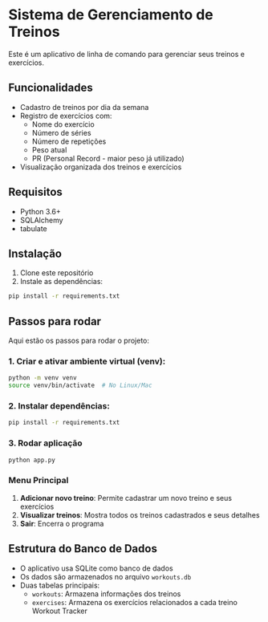 # Sistema de Gerenciamento de Treinos

Este é um aplicativo de linha de comando para gerenciar seus treinos e exercícios.

## Funcionalidades

- Cadastro de treinos por dia da semana
- Registro de exercícios com:
  - Nome do exercício
  - Número de séries
  - Número de repetições
  - Peso atual
  - PR (Personal Record - maior peso já utilizado)
- Visualização organizada dos treinos e exercícios

## Requisitos

- Python 3.6+
- SQLAlchemy
- tabulate

## Instalação

1. Clone este repositório
2. Instale as dependências:
```bash
pip install -r requirements.txt
```

## Passos para rodar

Aqui estão os passos para rodar o projeto:

### 1. Criar e ativar ambiente virtual (venv):

```bash
python -m venv venv
source venv/bin/activate  # No Linux/Mac
```

### 2. Instalar dependências:

```bash
pip install -r requirements.txt
```

### 3. Rodar aplicação

```bash
python app.py
```

### Menu Principal

1. **Adicionar novo treino**: Permite cadastrar um novo treino e seus exercícios
2. **Visualizar treinos**: Mostra todos os treinos cadastrados e seus detalhes
3. **Sair**: Encerra o programa

## Estrutura do Banco de Dados

- O aplicativo usa SQLite como banco de dados
- Os dados são armazenados no arquivo `workouts.db`
- Duas tabelas principais:
  - `workouts`: Armazena informações dos treinos
  - `exercises`: Armazena os exercícios relacionados a cada treino
Workout Tracker
